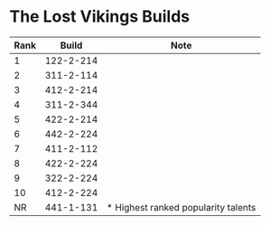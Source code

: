 # The Lost Vikings Builds

Rank | Build     | Note
---- | -----     | ----
  1  | 122-2-214 | 
  2  | 311-2-114 | 
  3  | 412-2-214 | 
  4  | 311-2-344 | 
  5  | 422-2-214 | 
  6  | 442-2-224 | 
  7  | 411-2-112 | 
  8  | 422-2-224 | 
  9  | 322-2-224 | 
  10 | 412-2-224 | 
  NR | 441-1-131 | * Highest ranked popularity talents
